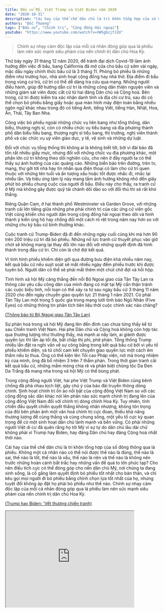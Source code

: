 ```yaml
---
title: Bầu cử Mỹ, Việt Trump và Việt Biden năm 2020
date: "2020-10-31"
description: "Cái hay của thể chế dân chủ là trí khôn tổng hợp của số đông thông qua lá phiếu. Không một cá nhân nào có thể nói được thế nào là đúng, thế nào là sai, thế nào là tốt, thế nào là xấu, thế nào là nên và thế nào là không nên trước những hoàn cảnh bất trắc hay những vấn đề quá to lớn phức tạp? Cho nên điều tích cực có thể đóng góp cho nền dân chủ Mỹ, nơi chúng ta đang sinh sống, là cố gắng làm quyết định bỏ phiếu tốt nhất cho bản thân, và chỉ kêu gọi mọi người đi bỏ phiếu bằng chính chọn lựa tốt nhất của họ, nhưng tuyệt đối không áp đặt họ phải bỏ phiếu như thế nào. Chính sự nhạy cảm độc lập của mỗi cá nhân đóng góp qua lá phiếu làm nên sức mạnh siêu phàm của nền chính trị dân chủ Hoa Kỳ."
authors: "Dốc Thượng"
tags: ["Bầu cử", "Chính trị", "Cộng đồng Hải ngoại"]
youtube: "https://www.youtube.com/watch?v=VW5gbzjfJ2U"
---
```


>Chính sự nhạy cảm độc lập của mỗi cá nhân đóng góp qua lá phiếu làm nên sức mạnh siêu phàm của nền chính trị dân chủ Hoa Kỳ.

Thứ bảy ngày 31 tháng 12 năm 2020, để tránh đại dịch Covid-19 làm ảnh hưởng đến việc đi bầu, bang California đã mở cửa cho bầu cử sớm vài ngày, mặc dầu ngày chính thức bầu cử là 3 tháng 11. Phòng bỏ phiếu là những điểm như trường học, nhà sinh hoạt cộng đồng hay nhà thờ. Địa điểm đi bầu trong vùng cư trú, cử tri có thể dễ dàng tra cứu qua mạng. Những người điều hành, giúp đỡ hướng dẫn cử tri là những công dân thiện nguyện viên và những giám sát viên được cắt cử từ hai đảng Dân chủ và Cộng hoà. Bên trong, cử tri được kiểm tra xác nhận danh tính và địa chỉ cư trú, sau đó có thể chọn bỏ phiếu bằng giấy hoặc qua màn hình máy điện toán bằng nhiều ngôn ngữ khác nhau trong đó có tiếng Anh, tiếng Viêt, tiếng Hàn, Nhật, Hoa, Ấn, Thái, Tây Ban Nha.

Công việc bỏ phiếu ngoài những chức vụ liên bang như tổng thống, dân biểu, thượng nghị sĩ, còn có nhiều chức vụ tiểu bang và địa phương thành phố dân biểu tiểu bang, thượng nghị sĩ tiểu bang, thị trưởng, nghị viên thành phố và các chức vụ uỷ viên giáo dục, y tế, vệ sinh và những dự luật. 

Đối với chức vụ tổng thống thì không ai là không biết tới, bởi vì đài báo đã tốn rất nhiều giấy mực, nhưng đối với những chức vụ địa phương khác, một phần lớn cử tri không theo dõi nghiên cứu, cho nên ở đây người ta có thể thấy sự ảnh hưởng của các quảng cáo. Những biển báo trên đường, trên tv, mạng, thư gởi tới nhà hay tin nhắn qua điện thoại có làm cho cử tri quen thuộc với những tên tuổi và ấn tượng xấu hoặc tốt được nhắc đi, nhắc lại nhiều lần. Và hiệu ứng tâm lý này mang tầm ảnh hưởng không nhỏ đến giây phút bỏ phiếu chung cuộc của người đi bầu. Điều này cho thấy, ra tranh cử ở Mỹ mà không gây được quỹ tài chánh dồi dào so với đối thủ thì sẽ rất khó thắng. 

Riêng Quận Cam, ở hai thành phố Westminster và Garden Grove, với những tranh cãi lớn tiếng giữa những phe phái chính trị của các ứng cử viên gốc Việt cũng khiến cho người dân trong cộng đồng hải ngoại theo dõi và hình thành ý kiến ủng hộ hay chống đối một cách rõ rệt trong năm nay hơn so với những chu kỳ bầu cử bình thường khác.

Cuộc tranh cử Trump-Biden đã đi đến những ngày cuối cùng khi mà hơn 90 trên 200 triệu cử tri đã bỏ phiếu. Những nổ lực tranh cử thuyết phục vào giờ chót sẽ không mang lại thay đổi lớn nào đối với những quyết định đã hình thành trong đầu cử tri. Chỉ còn là chờ đợi kết quả.

Vì tình hình phiếu khiếm diện gởi qua đường bưu điện khá nhiều năm nay, kết quả bầu cử nếu suýt soát sẽ mất nhiều ngày đếm phiếu trước khi được tuyên bố. Người dân có thể sẽ phải mất thêm một chút chờ đợi và hồi hộp. 

Tình hình xã hội Mỹ căng thẳng đến nỗi Bộ Ngoai giao của Tân Tây Lan ra thông cáo yêu cầu công dân của mình đang có mặt tại Mỹ cẩn thận tránh các cuộc biểu tình, nổi loạn có thể xảy ra từ sau ngày bầu cử 3 tháng 11 năm 2020 cho đến ngày chuyển giao quyền lực 21 tháng 1 năm 2021. Có phải Tân Tây Lan một trong 5 quốc gia trong mạng lưới tình báo Ngũ Nhãn (Five Eyes) có những thông tin phân tích tiên liệu thời cuộc chính xác nào chăng?

[(Thông báo từ Bộ Ngoại giao Tân Tây Lan)](https://www.rnz.co.nz/news/national/429483/ministry-of-foreign-affairs-and-trade-issues-warning-for-new-zealanders-ahead-of-us-election)

Sự phân hoá trong xã hội Mỹ đang lên đến đỉnh cao chưa từng thấy kể từ sau Chiến tranh Việt Nam. Hai phe Dân chủ và Cộng hoà không còn hợp tác qua thương lượng như thường thấy, mà mạnh ai nấy làm, ai giành được quyền lực thì lấn áp tối đa, bất chấp thị phi, phê phán. Tổng thống Trump nhiều lần đặt ra nghi vấn về sự công bằng trong kết quả bầu cử bởi vì yếu tố phiếu khiếm diện, và từ chối cam kết chuyển giao quyền lực một cách êm thắm nếu bị thua. Ông có thể kiện lên Tối cao Pháp viện, nơi mà trong nhiệm kỳ của mình, ông đã bổ nhiệm 3 trên 7 thẩm phán. Trong thời gian tranh cãi kết quả bầu cử, những mầm móng chia rẽ và phân biệt chủng tộc Da Đen Da Trắng đã mang nha trong xã hội Mỹ có thể bùng phát.

Trong cộng đồng người Việt, hai phe Việt Trump và Việt Biden cũng bênh chống đã phá nhau kịch liệt, gây chú ý của báo đài truyền thông dòng chính. Sinh hoạt chính trị ồn ào nổi bật của cộng đồng Việt Nam so với các cộng đồng sắc dân khác nói lên phần nào sức mạnh chính trị đang lên của cộng đồng Việt Nam đối với chính trị dòng chính Hoa Kỳ. Tuy nhiên, tính chiến đấu quyết chiến quyết thắng không nhân nhượng, không tôn trọng của đôi bên phản ánh một văn hoá chính trị cực đoan, thiếu khả năng thương lượng để cùng thắng và cùng chung sống, một yếu tố cực kỳ quan trọng để có một sinh hoạt dân chủ lành mạnh và bền vững. Có phải những người Việt di cư đã quên rằng họ tới Mỹ vì sự tự do dân chủ lâu dài chứ không phải vì Trump hay Biden, hay đảng Dân chủ hay đảng Cộng hoà nhất thời nào. 

Cái hay của thể chế dân chủ là trí khôn tổng hợp của số đông thông qua lá phiếu. Không một cá nhân nào có thể nói được thế nào là đúng, thế nào là sai, thế nào là tốt, thế nào là xấu, thế nào là nên và thế nào là không nên trước những hoàn cảnh bất trắc hay những vấn đề quá to lớn phức tạp? Cho nên điều tích cực có thể đóng góp cho nền dân chủ Mỹ, nơi chúng ta đang sinh sống, là cố gắng làm quyết định bỏ phiếu tốt nhất cho bản thân, và chỉ kêu gọi mọi người đi bỏ phiếu bằng chính chọn lựa tốt nhất của họ, nhưng tuyệt đối không áp đặt họ phải bỏ phiếu như thế nào. Chính sự nhạy cảm độc lập của mỗi cá nhân đóng góp qua lá phiếu làm nên sức mạnh siêu phàm của nền chính trị dân chủ Hoa Kỳ.

[(Trump hay Biden: 'Vết thương chiến tranh)](https://www.voatiengviet.com/a/trump-hay-biden-vet-thuong-chien-tranh-cua-cong-dong-viet-tai-phat-trong-cuoc-bau-cu-tong-thong-my/5641364.html)


<iframe width="420" height="315" src="https://www.youtube.com/embed/VW5gbzjfJ2U"></iframe>